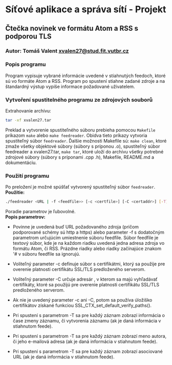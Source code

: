 # Síťové aplikace a správa sítí - Projekt

## Čtečka novinek ve formátu Atom a RSS s podporou TLS

### Autor: Tomáš Valent <xvalen27@stud.fit.vutbr.cz>

### Popis programu
Program vypisuje vybrané informácie uvedené v stiahnutých feedoch, ktoré 
sú vo formáte Atom a RSS. Program po spustení stiahne zadané zdroje a na štandardný
výstup vypíše informace požadované uživatelem.

### Vytvoření spustitelného programu ze zdrojových souborů
Extrahovanie archívu:
```bash
tar -xf xvalen27.tar
```
Preklad a vytvorenie spustiteľného súboru prebieha pomocou `Makefile` príkazom `make` 
alebo `make feedreader`. Obidva tieto príkazy vytvoria spustiteľný súbor `feedreader`.
Ďalšie možnosti Makefile sú: `make clean`, ktoré zmaže všetky objektové súbory 
(súbory s príponou .o), spustiteľný súbor feedreader a xvalen27.tar, `make tar`, 
ktoré uloží do archívu všetky potrebné zdrojové súbory (súbory s príponami .cpp .h), 
Makefile, README.md a dokumentáciu.

### Použití programu
Po preložení je možné spúšťať vytvorený spustiteľný súbor `feedreader`.  
**Použitie:**   

```bash
./feedreader <URL | -f <feedfile>> [-c <certfile>] [-C <certaddr>] [-T] [-a] [-u]
```

Poradie parametrov je ľubovolné.  
**Popis parametrov:**

* Povinne je uvedená buď URL požadovaného zdroja (pričom podporované schémy sú http 
a https) alebo parameter -f s dodatočným parametrom určujúcim umiestnenie súboru feedfile. 
Súbor feedfile je textový súbor, kde je na každom riadku uvedená jedna adresa zdroja 
vo formátu Atom, či RSS. Prázdne riadky alebo riadky začínajúce znakom '# v súboru 
feedfile sa ignorujú.
    
* Voliteľný parameter -c definuje súbor <certfile> s certifikátmi, ktorý sa použije 
pre overenie platnosti certifikátu SSL/TLS predloženého serverom.
    
* Voliteľný parameter -C určuje adresár <certaddr>, v kterom sa majú vyhľadávať 
certifikáty, ktoré sa použijú pre overenie platnosti certifikátu SSL/TLS predloženého serverom.
    
* Ak nie je uvedený parameter -c ani -C, potom sa používa úložiško certifikátov 
získané funkciou SSL_CTX_set_default_verify_paths().
    
* Pri spustení s parametrom -T sa pre každý záznam zobrazí informácia o čase zmeny 
záznamu, či vytvorenia záznamu (ak je daná informácia v stiahnutom feede).
    
* Pri spustení s parametrom -T sa pre každý záznam zobrazí meno autora, či jeho e-mailová adresa (ak je daná informácia v stiahnutom feede).
    
* Pri spustení s parametrom -T sa pre každý záznam zobrazí asociované URL (ak je daná informácia v stiahnutom feede).
